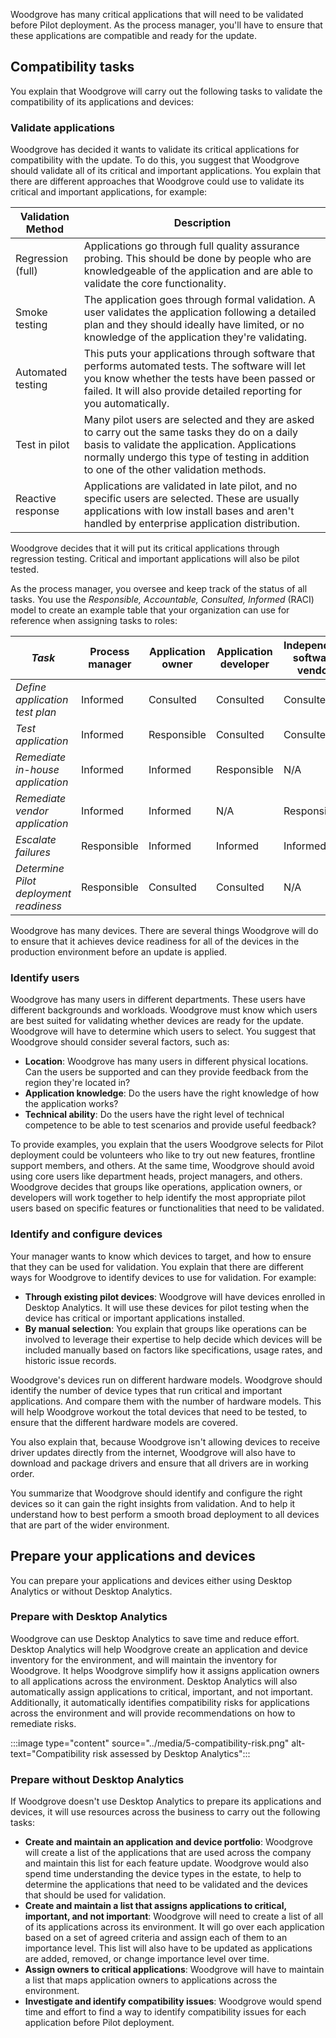 
Woodgrove has many critical applications that will need to be validated before Pilot deployment.  As the process manager, you'll have to ensure that these applications are compatible and ready for the update.

## Compatibility tasks

You explain that Woodgrove will carry out the following tasks to validate the compatibility of its applications and devices:

### Validate applications

Woodgrove has decided it wants to validate its critical applications for compatibility with the update. To do this, you suggest that Woodgrove should validate all of its critical and important applications.  You explain that there are different approaches that Woodgrove could use to validate its critical and important applications, for example:

|Validation Method  |Description  |
|---------|---------|
|Regression (full)|Applications go through full quality assurance probing. This should be done by people who are knowledgeable of the application and are able to validate the core functionality.|
|Smoke testing|The application goes through formal validation. A user validates the application following a detailed plan and they should ideally have limited, or no knowledge of the application they're validating.|
|Automated testing |This puts your applications through software that performs automated tests. The software will let you know whether the tests have been passed or failed. It will also provide detailed reporting for you automatically.|
|Test in pilot|Many pilot users are selected and they are asked to carry out the same tasks they do on a daily basis to validate the application. Applications normally undergo this type of testing in addition to one of the other validation methods.|
|Reactive response |Applications are validated in late pilot, and no specific users are selected. These are usually applications with low install bases and aren't handled by enterprise application distribution.|

Woodgrove decides that it will put its critical applications through regression testing. Critical and important applications will also be pilot tested.

As the process manager, you oversee and keep track of the status of all tasks. You use the *Responsible, Accountable, Consulted, Informed* (RACI) model to create an example table that your organization can use for reference when assigning tasks to roles:

|*Task*  |Process manager  |Application owner  |Application developer  |Independent software vendor|End-user computing|Operations|
|---------|---------|---------|---------|---------|---------|---------|
|*Define application test plan*|Informed|Consulted|Consulted|Consulted|Responsible|Consulted|
|*Test application*|Informed|Responsible|Consulted|Consulted|Informed|Informed|
|*Remediate in-house application*|Informed|Informed|Responsible|N/A|Informed|Informed|
|*Remediate vendor application*|Informed|Informed|N/A|Responsible|Informed|Informed|
|*Escalate failures*|Responsible|Informed|Informed|Informed|Informed|Informed|
|*Determine Pilot deployment readiness*|Responsible|Consulted|Consulted|N/A|Consulted|Consulted|

Woodgrove has many devices. There are several things Woodgrove will do to ensure that it achieves device readiness for all of the devices in the production environment before an update is applied.

### Identify users

Woodgrove has many users in different departments. These users have different backgrounds and workloads. Woodgrove must know which users are best suited for validating whether devices are ready for the update. Woodgrove will have to determine which users to select. You suggest that Woodgrove should consider several factors, such as:

- **Location**: Woodgrove has many users in different physical locations. Can the users be supported and can they provide feedback from the region they're located in?
- **Application knowledge**: Do the users have the right knowledge of how the application works?
- **Technical ability**: Do the users have the right level of technical competence to be able to test scenarios and provide useful feedback?

To provide examples, you explain that the users Woodgrove selects for Pilot deployment could be volunteers who like to try out new features, frontline support members, and others. At the same time, Woodgrove should avoid using core users like department heads, project managers, and others.  Woodgrove decides that groups like operations, application owners, or developers will work together to help identify the most appropriate pilot users based on specific features or functionalities that need to be validated.

### Identify and configure devices

Your manager wants to know which devices to target, and how to ensure that they can be used for validation. You explain that there are different ways for Woodgrove to identify devices to use for validation. For example:

- **Through existing pilot devices**: Woodgrove will have devices enrolled in Desktop Analytics. It will use these devices for pilot testing when the device has critical or important applications installed.
- **By manual selection**: You explain that groups like operations can be involved to leverage their expertise to help decide which devices will be included manually based on factors like specifications, usage rates, and historic issue records.  

Woodgrove's devices run on different hardware models. Woodgrove should identify the number of device types that run critical and important applications. And compare them with the number of hardware models. This will help Woodgrove workout the total devices that need to be tested, to ensure that the different hardware models are covered.

You also explain that, because Woodgrove isn't allowing devices to receive driver updates directly from the internet, Woodgrove will also have to download and package drivers and ensure that all drivers are in working order.

You summarize that Woodgrove should identify and configure the right devices so it can gain the right insights from validation.  And to help it understand how to best perform a smooth broad deployment to all devices that are part of the wider environment.

## Prepare your applications and devices

You can prepare your applications and devices either using Desktop Analytics or without Desktop Analytics.

### Prepare with Desktop Analytics

Woodgrove can use Desktop Analytics to save time and reduce effort.  Desktop Analytics will help Woodgrove create an application and device inventory for the environment, and will maintain the inventory for Woodgrove. It helps Woodgrove simplify how it assigns application owners to all applications across the environment. Desktop Analytics will also automatically assign applications to critical, important, and not important. Additionally, it automatically identifies compatibility risks for applications across the environment and will provide recommendations on how to remediate risks.

:::image type="content" source="../media/5-compatibility-risk.png" alt-text="Compatibility risk assessed by Desktop Analytics":::

### Prepare without Desktop Analytics

If Woodgrove doesn't use Desktop Analytics to prepare its applications and devices, it will use resources across the business to carry out the following tasks:

- **Create and maintain an application and device portfolio**: Woodgrove will create a list of the applications that are used across the company and maintain this list for each feature update. Woodgrove would also spend time understanding the device types in the estate, to help to determine the applications that need to be validated and the devices that should be used for validation.
- **Create and maintain a list that assigns applications to critical, important, and not important**: Woodgrove will need to create a list of all of its applications across its environment. It will go over each application based on a set of agreed criteria and assign each of them to an importance level. This list will also have to be updated as applications are added, removed, or change importance level over time.
- **Assign owners to critical applications**: Woodgrove will have to maintain a list that maps application owners to applications across the environment.
- **Investigate and identify compatibility issues**: Woodgrove would spend time and effort to find a way to identify compatibility issues for each application before Pilot deployment.
